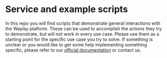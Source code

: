 # Service and example scripts

In this repo you will find scripts that demonstrate general interactions with the Waylay platform. These can be used to accomplish the actions they try to demonstrate, but will not work in every use case. Please use them as a starting point for the specific use case you try to solve. If something is unclear or you would like to get some help implementing something specific, please refer to our [official documentation](https://docs.waylay.io/) or contact us.
